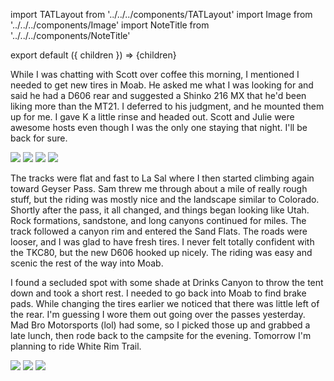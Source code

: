 import TATLayout from '../../../components/TATLayout'
import Image from '../../../components/Image'
import NoteTitle from '../../../components/NoteTitle'

export default ({ children }) => <TATLayout prev="2018-09-06" next="2018-09-08" >{children}</TATLayout>

<NoteTitle
  title="September 7, 2018 &mdash; Utah"
  subtitle="130 miles"
/>

While I was chatting with Scott over coffee this morning, I mentioned I needed to get new tires in Moab. He asked me what I was looking for and said he had a D606 rear and suggested a Shinko 216 MX that he'd been liking more than the MT21. I deferred to his judgment, and he mounted them up for me. I gave K a little rinse and headed out. Scott and Julie were awesome hosts even though I was the only one staying that night. I'll be back for sure.

<Image src="https://s3.amazonaws.com/tat.honkytonk.in/21/IMG_3071.jpg" />
<Image src="https://s3.amazonaws.com/tat.honkytonk.in/21/IMG_3080.jpg" />
<Image src="https://s3.amazonaws.com/tat.honkytonk.in/21/IMG_3082.jpg" />
<Image src="https://s3.amazonaws.com/tat.honkytonk.in/21/IMG_3087.jpg" />

The tracks were flat and fast to La Sal where I then started climbing again toward Geyser Pass. Sam threw me through about a mile of really rough stuff, but the riding was mostly nice and the landscape similar to Colorado. Shortly after the pass, it all changed, and things began looking like Utah. Rock formations, sandstone, and long canyons continued for miles. The track followed a canyon rim and entered the Sand Flats. The roads were looser, and I was glad to have fresh tires. I never felt totally confident with the TKC80, but the new D606 hooked up nicely. The riding was easy and scenic the rest of the way into Moab.

I found a secluded spot with some shade at Drinks Canyon to throw the tent down and took a short rest. I needed to go back into Moab to find brake pads. While changing the tires earlier we noticed that there was little left of the rear. I'm guessing I wore them out going over the passes yesterday. Mad Bro Motorsports (lol) had some, so I picked those up and grabbed a late lunch, then rode back to the campsite for the evening. Tomorrow I'm planning to ride White Rim Trail.

<Image src="https://s3.amazonaws.com/tat.honkytonk.in/21/IMG_3096.jpg" />
<Image src="https://s3.amazonaws.com/tat.honkytonk.in/21/IMG_3099.jpg" />
<Image src="https://s3.amazonaws.com/tat.honkytonk.in/21/IMG_3100.jpg" />

